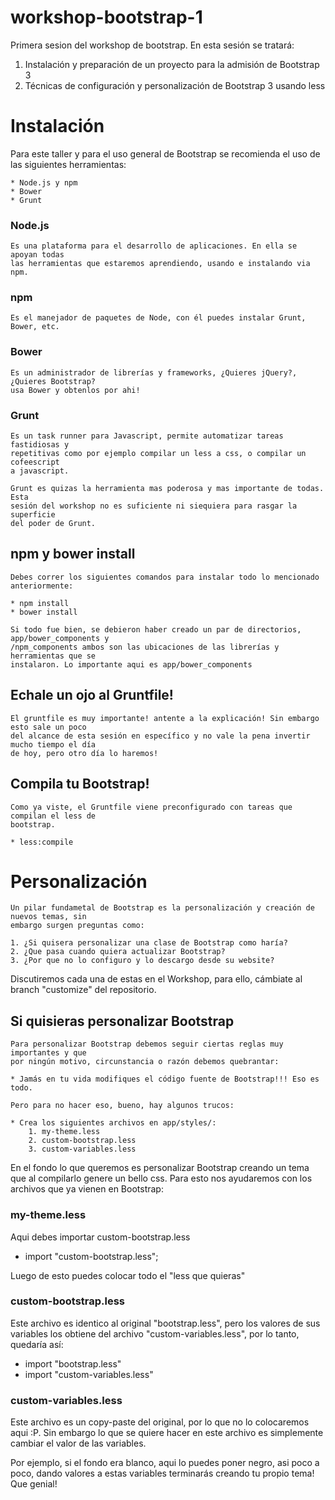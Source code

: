workshop-bootstrap-1
====================

Primera sesion del workshop de bootstrap. En esta sesión se tratará:

1. Instalación y preparación de un proyecto para la admisión de Bootstrap 3
2. Técnicas de configuración y personalización de Bootstrap 3 usando less

# Instalación
Para este taller y para el uso general de Bootstrap se recomienda el uso de las
siguientes herramientas:

    * Node.js y npm
    * Bower
    * Grunt

### Node.js
    Es una plataforma para el desarrollo de aplicaciones. En ella se apoyan todas
    las herramientas que estaremos aprendiendo, usando e instalando via npm.
    
### npm
    Es el manejador de paquetes de Node, con él puedes instalar Grunt, Bower, etc.

### Bower
    Es un administrador de librerías y frameworks, ¿Quieres jQuery?, ¿Quieres Bootstrap?
    usa Bower y obtenlos por ahi!

### Grunt
    Es un task runner para Javascript, permite automatizar tareas fastidiosas y 
    repetitivas como por ejemplo compilar un less a css, o compilar un cofeescript
    a javascript.

    Grunt es quizas la herramienta mas poderosa y mas importante de todas. Esta
    sesión del workshop no es suficiente ni siequiera para rasgar la superficie
    del poder de Grunt.

## npm y bower install
    Debes correr los siguientes comandos para instalar todo lo mencionado
    anteriormente:

    * npm install
    * bower install

    Si todo fue bien, se debieron haber creado un par de directorios, app/bower_components y
    /npm_components ambos son las ubicaciones de las librerías y herramientas que se 
    instalaron. Lo importante aqui es app/bower_components

## Echale un ojo al Gruntfile!
    El gruntfile es muy importante! antente a la explicación! Sin embargo esto sale un poco
    del alcance de esta sesión en específico y no vale la pena invertir mucho tiempo el día
    de hoy, pero otro día lo haremos!

## Compila tu Bootstrap!
    Como ya viste, el Gruntfile viene preconfigurado con tareas que compilan el less de
    bootstrap.

    * less:compile

# Personalización
    Un pilar fundametal de Bootstrap es la personalización y creación de nuevos temas, sin
    embargo surgen preguntas como:

    1. ¿Si quisera personalizar una clase de Bootstrap como haría?
    2. ¿Que pasa cuando quiera actualizar Bootstrap?
    3. ¿Por que no lo configuro y lo descargo desde su website?

Discutiremos cada una de estas en el Workshop, para ello, cámbiate al branch "customize"
del repositorio.

## Si quisieras personalizar Bootstrap
    Para personalizar Bootstrap debemos seguir ciertas reglas muy importantes y que
    por ningún motivo, circunstancia o razón debemos quebrantar:

    * Jamás en tu vida modifiques el código fuente de Bootstrap!!! Eso es todo.

    Pero para no hacer eso, bueno, hay algunos trucos:

    * Crea los siguientes archivos en app/styles/:
        1. my-theme.less
        2. custom-bootstrap.less
        3. custom-variables.less

En el fondo lo que queremos es personalizar Bootstrap creando un tema que al compilarlo
genere un bello css. Para esto nos ayudaremos con los archivos que ya vienen en Bootstrap:

### my-theme.less
Aqui debes importar custom-bootstrap.less

* import "custom-bootstrap.less";

Luego de esto puedes colocar todo el "less que quieras"

### custom-bootstrap.less
Este archivo es identico al original "bootstrap.less", pero los valores de sus
variables los obtiene del archivo "custom-variables.less", por lo tanto, quedaría así:

* import "bootstrap.less"
* import "custom-variables.less"

### custom-variables.less
Este archivo es un copy-paste del original, por lo que no lo colocaremos aqui :P. Sin embargo lo
que se quiere hacer en este archivo es simplemente cambiar el valor de las variables.

Por ejemplo, si el fondo era blanco, aqui lo puedes poner negro, asi poco a poco, dando valores a 
estas variables terminarás creando tu propio tema! Que genial!

